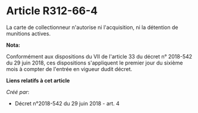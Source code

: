 # Article R312-66-4

La carte de collectionneur n'autorise ni l'acquisition, ni la détention de munitions actives.

**Nota:**

Conformément aux dispositions du VII de l'article 33 du décret n° 2018-542 du 29 juin 2018, ces dispositions s'appliquent le
premier jour du sixième mois à compter de l'entrée en vigueur dudit décret.

**Liens relatifs à cet article**

_Créé par_:

  - Décret n°2018-542 du 29 juin 2018 - art. 4
